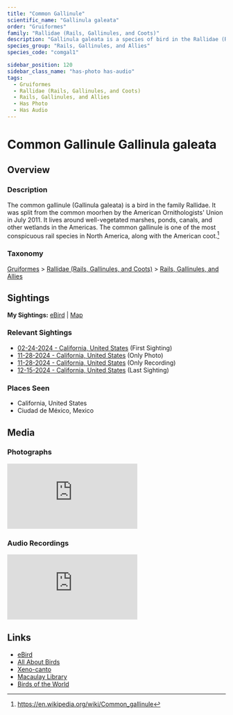 ```yaml
---
title: "Common Gallinule"
scientific_name: "Gallinula galeata"
order: "Gruiformes"
family: "Rallidae (Rails, Gallinules, and Coots)"
description: "Gallinula galeata is a species of bird in the Rallidae (Rails, Gallinules, and Coots) family. It has been observed 7 times. It has been photographed. It has been recorded."
species_group: "Rails, Gallinules, and Allies"
species_code: "comgal1"

sidebar_position: 120
sidebar_class_name: "has-photo has-audio"
tags: 
  - Gruiformes
  - Rallidae (Rails, Gallinules, and Coots)
  - Rails, Gallinules, and Allies
  - Has Photo
  - Has Audio
---
```


# Common Gallinule <span className='sci_name'>Gallinula galeata</span>

## Overview

### Description
The common gallinule (Gallinula galeata) is a bird in the family Rallidae. It was split from the common moorhen by the American Ornithologists' Union in July 2011. It lives around well-vegetated marshes, ponds, canals, and other wetlands in the Americas. The common gallinule is one of the most conspicuous rail species in North America, along with the American coot.[^1]

[^1]: https://en.wikipedia.org/wiki/Common_gallinule

### Taxonomy
[Gruiformes](/tags/gruiformes) > [Rallidae (Rails, Gallinules, and Coots)](/tags/rallidae-rails-gallinules-and-coots) > [Rails, Gallinules, and Allies](/tags/rails-gallinules-and-allies)


## Sightings

**My Sightings:** [eBird](https://ebird.org/lifelist?r=world&time=life&spp=comgal1) | [Map](/map?species_code=comgal1)

### Relevant Sightings

* [02-24-2024 - California, United States](https://ebird.org/checklist/S162799737) (First Sighting)
* [11-28-2024 - California, United States](https://ebird.org/checklist/S203889552) (Only Photo)
* [11-28-2024 - California, United States](https://ebird.org/checklist/S203889552) (Only Recording)
* [12-15-2024 - California, United States](https://ebird.org/checklist/S205522237) (Last Sighting)

### Places Seen

* California, United States
* Ciudad de México, Mexico



## Media
### Photographs
<iframe className="photo_iframe horizontal" src="https://macaulaylibrary.org/asset/626996488/embed" frameBorder="0" allowFullScreen></iframe>

### Audio Recordings
<iframe className="audio_iframe" src="https://macaulaylibrary.org/asset/626843308/embed" frameBorder="0" allowFullScreen></iframe>

## Links
* [eBird](https://ebird.org/species/comgal1) 
* [All About Birds](https://www.allaboutbirds.org/guide/comgal1) 
* [Xeno-canto](https://www.xeno-canto.org/species/gallinula-galeata) 
* [Macaulay Library](https://search.macaulaylibrary.org/catalog?taxonCode=comgal1&sort=rating_rank_desc)
* [Birds of the World](https://birdsoftheworld.org/bow/species/comgal1)
